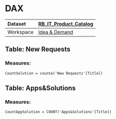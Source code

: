 



# DAX

|Dataset|[RB_IT_Product_Catalog](./../RB_IT_Product_Catalog.md)|
| :--- | :--- |
|Workspace|[Idea & Demand](../../Workspaces/Idea-&-Demand.md)|

## Table: New Requests

### Measures:


```dax
CountSolution = counta('New Requests'[Title])
```


## Table: Apps&Solutions

### Measures:


```dax
CountAppSolution = COUNT('Apps&Solutions'[Title])
```

